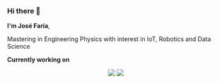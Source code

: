 ### Hi there 👋

**I'm José Faria**, 

Mastering in Engineering Physics with interest in IoT, Robotics and Data Science 

**Currently working on**
<p align="center">
  <img src="https://github-readme-stats.vercel.app/api/pin/?username=jncfa&repo=SI-Projects&show_icons=true&theme=dracula">
  <img src="https://github-readme-stats.vercel.app/api/pin/?username=jncfa&repo=SI-Projects&show_icons=true&theme=dracula">
</p>

<!--
**jncfa/jncfa** is a ✨ _special_ ✨ repository because its `README.md` (this file) appears on your GitHub profile.

Here are some ideas to get you started:

- 🔭 I’m currently working on ...
- 🌱 I’m currently learning ...
- 👯 I’m looking to collaborate on ...
- 🤔 I’m looking for help with ...
- 💬 Ask me about ...
- 📫 How to reach me: ...
- 😄 Pronouns: ...
- ⚡ Fun fact: ...
-->
